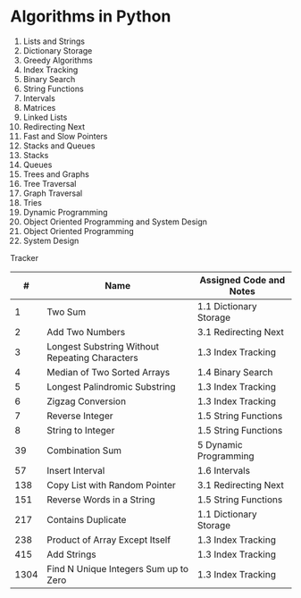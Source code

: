# Algorithms in Python

1. Lists and Strings
  1. Dictionary Storage
  2. Greedy Algorithms
  3. Index Tracking
  4. Binary Search
  5. String Functions
  6. Intervals
  7. Matrices
2. Linked Lists
  1. Redirecting Next
  2. Fast and Slow Pointers
3. Stacks and Queues
  1. Stacks
  2. Queues
4. Trees and Graphs
  1. Tree Traversal
  3. Graph Traversal
  4. Tries
5. Dynamic Programming
6. Object Oriented Programming and System Design
  1. Object Oriented Programming
  2. System Design

Tracker

| # | Name | Assigned Code and Notes |
| - | ---- | ----------------------- |
| 1 | Two Sum | 1.1 Dictionary Storage |
| 2 | Add Two Numbers | 3.1 Redirecting Next |
| 3 | Longest Substring Without Repeating Characters | 1.3 Index Tracking |
| 4 | Median of Two Sorted Arrays | 1.4 Binary Search |
| 5 | Longest Palindromic Substring | 1.3 Index Tracking |
| 6 | Zigzag Conversion | 1.3 Index Tracking |
| 7 | Reverse Integer | 1.5 String Functions |
| 8 | String to Integer | 1.5 String Functions |
| 39 | Combination Sum | 5 Dynamic Programming |
| 57 | Insert Interval | 1.6 Intervals |
| 138 | Copy List with Random Pointer | 3.1 Redirecting Next |
| 151 | Reverse Words in a String | 1.5 String Functions |
| 217 | Contains Duplicate | 1.1 Dictionary Storage |
| 238 | Product of Array Except Itself | 1.3 Index Tracking |
| 415 | Add Strings | 1.3 Index Tracking |
| 1304 | Find N Unique Integers Sum up to Zero | 1.3 Index Tracking |
